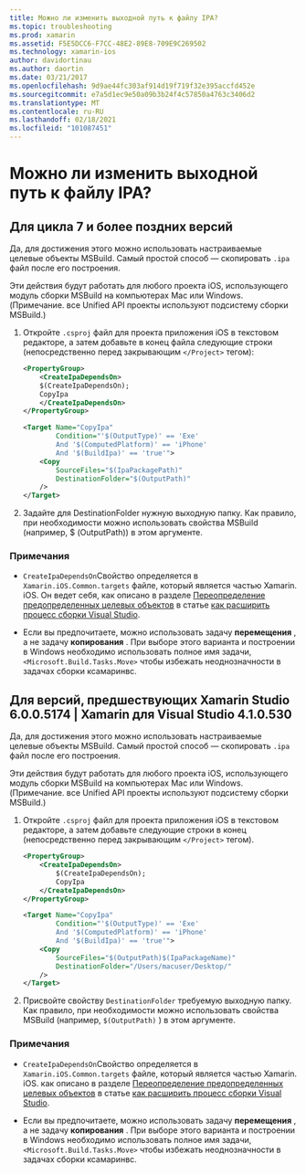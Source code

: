 ```yaml
---
title: Можно ли изменить выходной путь к файлу IPA?
ms.topic: troubleshooting
ms.prod: xamarin
ms.assetid: F5E5DCC6-F7CC-48E2-89E8-709E9C269502
ms.technology: xamarin-ios
author: davidortinau
ms.author: daortin
ms.date: 03/21/2017
ms.openlocfilehash: 9d9ae44fc303af914d19f719f32e395accfd452e
ms.sourcegitcommit: e7a5d1ec9e50a09b3b24f4c57850a4763c3406d2
ms.translationtype: MT
ms.contentlocale: ru-RU
ms.lasthandoff: 02/18/2021
ms.locfileid: "101087451"
---
```

# <a name="can-i-change-the-output-path-of-the-ipa-file"></a>Можно ли изменить выходной путь к файлу IPA?

## <a name="for-cycle-7-and-higher"></a>Для цикла 7 и более поздних версий
Да, для достижения этого можно использовать настраиваемые целевые объекты MSBuild. Самый простой способ — скопировать `.ipa` файл после его построения.

Эти действия будут работать для любого проекта iOS, использующего модуль сборки MSBuild на компьютерах Mac или Windows. (Примечание. все Unified API проекты используют подсистему сборки MSBuild.)

1. Откройте `.csproj` файл для проекта приложения iOS в текстовом редакторе, а затем добавьте в конец файла следующие строки (непосредственно перед закрывающим `</Project>` тегом):

    ```xml
    <PropertyGroup>
        <CreateIpaDependsOn>
        $(CreateIpaDependsOn);
        CopyIpa
        </CreateIpaDependsOn>
    </PropertyGroup>
    
    <Target Name="CopyIpa"
            Condition="'$(OutputType)' == 'Exe'
            And '$(ComputedPlatform)' == 'iPhone'
            And '$(BuildIpa)' == 'true'">
        <Copy
            SourceFiles="$(IpaPackagePath)"
            DestinationFolder="$(OutputPath)"
        />
    </Target>
    ```

2. Задайте для DestinationFolder нужную выходную папку. Как правило, при необходимости можно использовать свойства MSBuild (например, $ (OutputPath)) в этом аргументе.

### <a name="notes"></a>Примечания

- `CreateIpaDependsOn`Свойство определяется в `Xamarin.iOS.Common.targets` файле, который является частью Xamarin. iOS. Он ведет себя, как описано в разделе [Переопределение предопределенных целевых объектов](/visualstudio/msbuild/how-to-extend-the-visual-studio-build-process#overriding-predefined-targets) в статье [как расширить процесс сборки Visual Studio](/visualstudio/msbuild/how-to-extend-the-visual-studio-build-process).

- Если вы предпочитаете, можно использовать задачу **перемещения** , а не задачу **копирования** . При выборе этого варианта и построении в Windows необходимо использовать полное имя задачи, `<Microsoft.Build.Tasks.Move>` чтобы избежать неоднозначности в задачах сборки ксамаринвс.

## <a name="for-versions-before-xamarin-studio-6005174--xamarin-for-visual-studio-410530"></a>Для версий, предшествующих Xamarin Studio 6.0.0.5174 | Xamarin для Visual Studio 4.1.0.530

Да, для достижения этого можно использовать настраиваемые целевые объекты MSBuild. Самый простой способ — скопировать `.ipa` файл после его построения.

Эти действия будут работать для любого проекта iOS, использующего модуль сборки MSBuild на компьютерах Mac или Windows. (Примечание. все Unified API проекты используют подсистему сборки MSBuild.)

1. Откройте `.csproj` файл для проекта приложения iOS в текстовом редакторе, а затем добавьте следующие строки в конец (непосредственно перед закрывающим `</Project>` тегом).

    ```xml
    <PropertyGroup>
        <CreateIpaDependsOn>
            $(CreateIpaDependsOn);
            CopyIpa
        </CreateIpaDependsOn>
    </PropertyGroup>

    <Target Name="CopyIpa"
            Condition="'$(OutputType)' == 'Exe'
            And '$(ComputedPlatform)' == 'iPhone'
            And '$(BuildIpa)' == 'true'">
        <Copy
            SourceFiles="$(OutputPath)$(IpaPackageName)"
            DestinationFolder="/Users/macuser/Desktop/"
        />
    </Target>
    ```

2. Присвойте свойству `DestinationFolder` требуемую выходную папку. Как правило, при необходимости можно использовать свойства MSBuild (например, `$(OutputPath)` ) в этом аргументе.

### <a name="notes"></a>Примечания

- `CreateIpaDependsOn`Свойство определяется в `Xamarin.iOS.Common.targets` файле, который является частью Xamarin. iOS. как описано в разделе [Переопределение предопределенных целевых объектов](/visualstudio/msbuild/how-to-extend-the-visual-studio-build-process#overriding-predefined-targets) в статье [как расширить процесс сборки Visual Studio](/visualstudio/msbuild/how-to-extend-the-visual-studio-build-process).

- Если вы предпочитаете, можно использовать задачу **перемещения** , а не задачу **копирования** . При выборе этого варианта и построении в Windows необходимо использовать полное имя задачи, `<Microsoft.Build.Tasks.Move>` чтобы избежать неоднозначности в задачах сборки ксамаринвс.